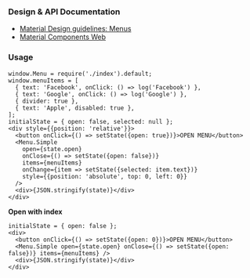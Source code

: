 ### Design & API Documentation

- [Material Design guidelines: Menus](https://material.io/guidelines/components/menus.html)
- [Material Components Web](https://material.io/components/web/catalog/menus/)

### Usage

```
window.Menu = require('./index').default;
window.menuItems = [
  { text: 'Facebook', onClick: () => log('Facebook') },
  { text: 'Google', onClick: () => log('Google') },
  { divider: true },
  { text: 'Apple', disabled: true },
];
initialState = { open: false, selected: null };
<div style={{position: 'relative'}}>
  <button onClick={() => setState({open: true})}>OPEN MENU</button>
  <Menu.Simple
    open={state.open}
    onClose={() => setState({open: false})}
    items={menuItems}
    onChange={item => setState({selected: item.text})}
    style={{position: 'absolute', top: 0, left: 0}}
  />
  <div>{JSON.stringify(state)}</div>
</div>
```

**Open with index**

```
initialState = { open: false };
<div>
  <button onClick={() => setState({open: 0})}>OPEN MENU</button>
  <Menu.Simple open={state.open} onClose={() => setState({open: false})} items={menuItems} />
  <div>{JSON.stringify(state)}</div>
</div>
```
